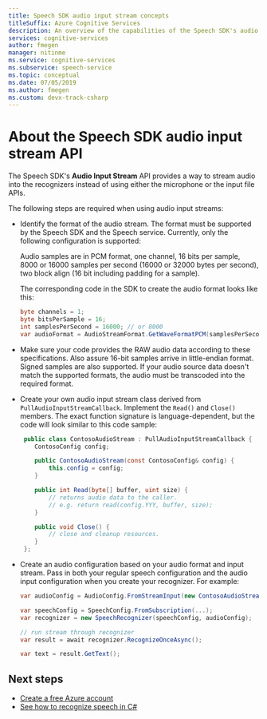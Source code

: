 ```yaml
---
title: Speech SDK audio input stream concepts
titleSuffix: Azure Cognitive Services
description: An overview of the capabilities of the Speech SDK's audio input stream API.
services: cognitive-services
author: fmegen
manager: nitinme
ms.service: cognitive-services
ms.subservice: speech-service
ms.topic: conceptual
ms.date: 07/05/2019
ms.author: fmegen
ms.custom: devx-track-csharp
---
```


# About the Speech SDK audio input stream API

The Speech SDK's **Audio Input Stream** API provides a way to stream audio into the recognizers instead of using either the microphone or the input file APIs.

The following steps are required when using audio input streams:

- Identify the format of the audio stream. The format must be supported by the Speech SDK and the Speech service. Currently, only the following configuration is supported:

  Audio samples are in PCM format, one channel, 16 bits per sample, 8000 or 16000 samples per second (16000 or 32000 bytes per second), two block align (16 bit including padding for a sample).

  The corresponding code in the SDK to create the audio format looks like this:

  ```csharp
  byte channels = 1;
  byte bitsPerSample = 16;
  int samplesPerSecond = 16000; // or 8000
  var audioFormat = AudioStreamFormat.GetWaveFormatPCM(samplesPerSecond, bitsPerSample, channels);
  ```

- Make sure your code provides the RAW audio data according to these specifications. Also assure 16-bit samples arrive in little-endian format. Signed samples are also supported. If your audio source data doesn't match the supported formats, the audio must be transcoded into the required format.

- Create your own audio input stream class derived from `PullAudioInputStreamCallback`. Implement the `Read()` and `Close()` members. The exact function signature is language-dependent, but the code will look similar to this code sample:

  ```csharp
   public class ContosoAudioStream : PullAudioInputStreamCallback {
      ContosoConfig config;

      public ContosoAudioStream(const ContosoConfig& config) {
          this.config = config;
      }

      public int Read(byte[] buffer, uint size) {
          // returns audio data to the caller.
          // e.g. return read(config.YYY, buffer, size);
      }

      public void Close() {
          // close and cleanup resources.
      }
   };
  ```

- Create an audio configuration based on your audio format and input stream. Pass in both your regular speech configuration and the audio input configuration when you create your recognizer. For example:

  ```csharp
  var audioConfig = AudioConfig.FromStreamInput(new ContosoAudioStream(config), audioFormat);

  var speechConfig = SpeechConfig.FromSubscription(...);
  var recognizer = new SpeechRecognizer(speechConfig, audioConfig);

  // run stream through recognizer
  var result = await recognizer.RecognizeOnceAsync();

  var text = result.GetText();
  ```

## Next steps

- [Create a free Azure account](https://azure.microsoft.com/free/cognitive-services/)
- [See how to recognize speech in C#](./get-started-speech-to-text.md?pivots=programming-language-csharp&tabs=dotnet)
